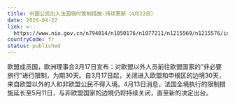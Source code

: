 ```yaml
---
title: 中国公民出入法国临时管制措施-持续更新（4月22日）
date: 2020-04-22
link: >-
  https://www.nia.gov.cn/n794014/n1050176/n1077211/n1215569/n1215576/index.html
countryCode: fr
status: published
---
```

欧盟成员国，欧洲理事会3月17日宣布：对欧盟以外人员前往欧盟国家的“非必要旅行”进行限制，为期30天。自3月17日起，关闭进入欧盟和申根区的边境30天，来自欧盟以外的人和非欧盟公民不得入境。4月13日消息，法国全境执行的限制措施延长至5月11日，与非欧盟国家的边境仍将持续关闭，直至新的决定出台。